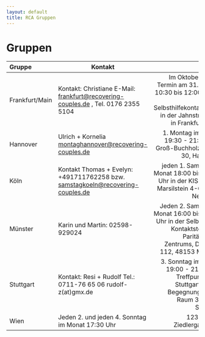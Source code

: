 ```yaml
---
layout: default
title: RCA Gruppen
---
```

# Gruppen

| Gruppe | Kontakt | Termin |
|:------ | ------- | ---------------------------: |
| Frankfurt/Main | Kontakt: Christiane E-Mail: frankfurt@recovering-couples.de , Tel. 0176 2355 5104 | Im Oktober ist der Termin am 31.10. von 10:30 bis 12:00 Uhr in der Selbsthilfekontaktstelle in der Jahnstraße 49 in Frankfurt/Main |
| Hannover | Ulrich + Kornelia montaghannover@recovering-couples.de | 1. Montag im Monat 19:30 - 21:30 Uhr, Groß-Buchholzer-Str. 30, Hannover |
| Köln | Kontakt Thomas + Evelyn: +491711762258 bzw. samstagkoeln@recovering-couples.de |jeden 1. Samstag im Monat 18:00 bis 20:00 Uhr in der KISS-Köln, Marsilstein 4-6, Nähe Neumarkt |
| Münster | Karin und Martin: 02598-929024 | Jeden 2. Samstag im Monat 16:00 bis 18:00 Uhr in der                                         Selbsthilfe-Kontaktstelle des Paritätischen Zentrums, Dahlweg 112, 48153 Münster |
| Stuttgart | Kontakt: Resi + Rudolf Tel.: 0711-76 65 06 rudolf-z(at)gmx.de | 3. Sonntag im Monat 19:00 - 21:00 Uhr Treffpunkt:RCA Stuttgart AWO-Begegnungsstätte Raum 3 70188 Stuttgart | 
| Wien | Jeden 2. und jeden 4. Sonntag im Monat 17:30 Uhr | 1230 Wien, Ziedlergasse 14 |
